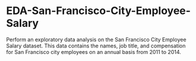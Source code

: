 # EDA-San-Francisco-City-Employee-Salary
Perform an exploratory data analysis on the San Francisco City Employee Salary dataset.
This data contains the names, job title, and compensation for San Francisco city employees on an annual basis from 2011 to 2014.
